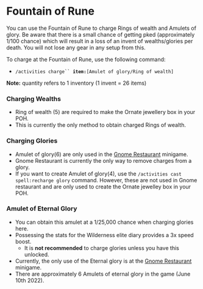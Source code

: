 # Fountain of Rune

You can use the Fountain of Rune to charge Rings of wealth and Amulets of glory. Be aware that there is a small chance of getting pked (approximately 1/100 chance) which will result in a loss of an invent of wealths/glories per death. You will not lose any gear in any setup from this.

To charge at the Fountain of Rune, use the following command:

* `/activities charge`` `**`item:`**`[Amulet of glory/Ring of wealth]`

**Note:** quantity refers to 1 inventory (1 invent = 26 items)

### Charging Wealths

* Ring of wealth (5) are required to make the Ornate jewellery box in your POH.
* This is currently the only method to obtain charged Rings of wealth.

### Charging Glories

* Amulet of glory(6) are only used in the [Gnome Restaurant](https://wiki.oldschool.gg/minigames/gnome-restaurant) minigame.
* Gnome Restaurant is currently the only way to remove charges from a glory.
* If you want to create Amulet of glory(4), use the  `/activities cast spell:recharge glory` command. However, these are not used in Gnome restaurant and are only used to create the Ornate jewelley box in your POH.

### Amulet of Eternal Glory

* You can obtain this amulet at a 1/25,000 chance when charging glories here.
* Possessing the stats for the Wilderness elite diary provides a 3x speed boost.
  * It is **not recommended** to charge glories unless you have this unlocked.
* Currently, the only use of the Eternal glory is at the [Gnome Restaurant](https://wiki.oldschool.gg/minigames/gnome-restaurant) minigame.
* There are approximately 6 Amulets of eternal glory in the game (June 10th 2022).



